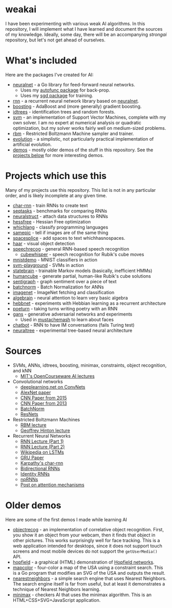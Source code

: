 # weakai

I have been experimenting with various weak AI algorithms. In this repository, I will implement what I have learned and document the sources of my knowledge. Ideally, some day, there will be an accompanying *strongai* repository, but let's not get ahead of ourselves.

# What's included

Here are the packages I've created for AI:

 * [neuralnet](neuralnet) - a Go library for feed-forward neural networks.
   * Uses my [autofunc package](https://github.com/unixpickle/autofunc) for back-prop.
   * Uses my [sgd package](https://github.com/unixpickle/sgd) for training.
 * [rnn](rnn) - a recurrent neural network library based on [neuralnet](neuralnet).
 * [boosting](boosting) - AdaBoost and (more generally) gradient boosting.
 * [idtrees](idtrees) - identification trees and random forests.
 * [svm](svm) - an implementation of Support Vector Machines, complete with my own solver. I am no expert at numerical analysis or quadratic optimization, but my solver works fairly well on medium-sized problems.
 * [rbm](rbm) - Restricted Boltzmann Machine sampler and trainer.
 * [evolution](evolution) - a simplistic, not particularly practical implementation of artificial evolution.
 * [demos](demos) - mostly older demos of the stuff in this repository. See the [projects below](#Projects-which-use-this) for more interesting demos.

# Projects which use this

Many of my projects use this repository. This list is not in any particular order, and is likely incomplete at any given time.

 * [char-rnn](https://github.com/unixpickle/char-rnn) - train RNNs to create text
 * [seqtasks](https://github.com/unixpickle/seqtasks) - benchmarks for comparing RNNs
 * [neuralstruct](https://github.com/unixpickle/neuralstruct) - attach data structures to RNNs
 * [hessfree](https://github.com/unixpickle/hessfree) - Hessian Free optimization
 * [whichlang](https://github.com/unixpickle/whichlang) - classify programming languages
 * [samepic](https://github.com/unixpickle/samepic) - tell if images are of the same thing
 * [spacesplice](https://github.com/unixpickle/spacesplice) - add spaces to text whichhasnospaces.
 * [haar](https://github.com/unixpickle/haar) - visual object detection
 * [speechrecog](https://github.com/unixpickle/speechrecog) - general RNN-based speech recognition
   * [cubewhisper](https://github.com/unixpickle/cubewhisper) - speech recognition for Rubik's cube moves
 * [mnistdemo](https://github.com/unixpickle/mnistdemo) - MNIST classifiers in action
 * [svm-playground](https://github.com/unixpickle/svm-playground) - SVMs in action
 * [statebrain](https://github.com/unixpickle/statebrain) - trainable Markov models (basically, inefficient HMMs)
 * [humancube](https://github.com/unixpickle/humancube) - generate partial, human-like Rubik's cube solutions
 * [sentigraph](https://github.com/unixpickle/sentigraph) - graph sentiment over a piece of text
 * [batchnorm](https://github.com/unixpickle/batchnorm) - Batch Normalization for ANNs
 * [imagenet](https://github.com/unixpickle/imagenet) - ImageNet fetching and classification
 * [algebrain](https://github.com/unixpickle/algebrain) - neural attention to learn very basic algebra
 * [hebbnet](https://github.com/unixpickle/hebbnet) - experiments with Hebbian learning as a recurrent architecture
 * [poeturn](https://github.com/unixpickle/poeturn) - taking turns writing poetry with an RNN
 * [gans](https://github.com/unixpickle/gans) - generative adversarial networks and experiments
   * Used in [mustachemash](https://github.com/unixpickle/mustachemash) to learn about faces
 * [chatbot](https://github.com/unixpickle/chatbot) - RNN to have IM conversations (fails Turing test)
 * [neuraltree](https://github.com/unixpickle/neuraltree) - experimental tree-based neural architecture

# Sources

 * SVMs, ANNs, idtrees, boosting, minimax, constraints, object recognition, and kNN
   * [MIT's OpenCourseware AI lectures](http://ocw.mit.edu/courses/electrical-engineering-and-computer-science/6-034-artificial-intelligence-fall-2010/)
 * Convolutional networks
   * [deeplearning.net on ConvNets](http://deeplearning.net/tutorial/lenet.html#lenet)
   * [AlexNet paper](https://papers.nips.cc/paper/4824-imagenet-classification-with-deep-convolutional-neural-networks.pdf)
   * [CNN Paper from 2015](https://arxiv.org/pdf/1409.1556.pdf)
   * [CNN Paper from 2013](http://arxiv.org/pdf/1311.2901v3.pdf)
   * [BatchNorm](https://arxiv.org/abs/1502.03167)
   * [ResNets](https://arxiv.org/abs/1512.03385)
 * Restricted Boltzmann Machines
   * [RBM lecture](https://www.youtube.com/watch?v=FJ0z3Ubagt4)
   * [Geoffrey Hinton lecture](https://www.youtube.com/watch?v=tt-PQNstYp4)
 * Recurrent Neural Networks
   * [RNN Lecture (Part 1)](https://www.youtube.com/watch?v=AvyhbrQptHk)
   * [RNN Lecture (Part 2)](https://www.youtube.com/watch?v=EAt9_4IhC7s)
   * [Wikipedia on LSTMs](https://en.wikipedia.org/wiki/Long_short-term_memory)
   * [GRU Paper](http://arxiv.org/pdf/1406.1078v3.pdf)
   * [Karpathy's char-rnn](http://karpathy.github.io/2015/05/21/rnn-effectiveness/)
   * [Bidirectional RNNs](http://arxiv.org/pdf/1303.5778.pdf)
   * [Identity RNNs](https://arxiv.org/pdf/1504.00941v2.pdf)
   * [npRNNs](http://arxiv.org/pdf/1511.03771v3.pdf)
   * [Post on attention mechanisms](http://www.wildml.com/2016/01/attention-and-memory-in-deep-learning-and-nlp/)

# Older demos

Here are some of the first demos I made while learning AI

 * [objectrecog](demos/objectrecog) - an implementation of correlative object recognition. First, you show it an object from your webcam, then it finds that object in other pictures. This works surprisingly well for face tracking. This is a web application intended for desktops, since it does not support touch screens and most mobile devices do not support the `getUserMedia()` API.
 * [hopfield](demos/hopfield) - a graphical (HTML) demonstration of [Hopfield networks](https://en.wikipedia.org/wiki/Hopfield_network).
 * [mapcolor](demos/mapcolor) - four-color a map of the USA using a constraint search. This is a Go program that modifies an SVG of the USA and outputs the result.
 * [nearestneighbors](demos/nearestneighbors) - a simple search engine that uses Nearest Neighbors. The search engine itself is far from useful, but at least it demonstrates a technique of Nearest Neighbors learning.
 * [minimax](demos/minimax) - checkers AI that uses the minimax algorithm. This is an HTML+CSS+SVG+JavaScript application.
